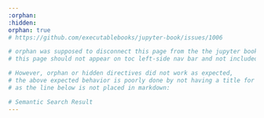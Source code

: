 ```yaml
---
:orphan:
:hidden:
orphan: true
# https://github.com/executablebooks/jupyter-book/issues/1006

# orphan was supposed to disconnect this page from the the jupyter book; that is to say,
# this page should not appear on toc left-side nav bar and not included in default search and etc.

# However, orphan or hidden directives did not work as expected, 
# the above expected behavior is poorly done by not having a title for this page, 
# as the line below is not placed in markdown: 

# Semantic Search Result
---
```


<div>
  <h2 id="semantic-search-title"> </h2>
  <p id="search-progress" class="search-summary"></p>
  <ul id="semantic-search-results" class="search">
    <!-- The search results will be injected here by JavaScript -->
  </ul>
</div>

<script type="module">
import { pipeline } from 'https://cdn.jsdelivr.net/npm/@xenova/transformers@2.17.2';
import * as ort from 'https://cdn.jsdelivr.net/npm/onnxruntime-web/dist/ort.js';

document.addEventListener("DOMContentLoaded", function() {
  console.log("DOM fully loaded and parsed");

  // Retrieve query parameter from the URL
  const urlParams = new URLSearchParams(window.location.search);
  const query = urlParams.get('q');
  console.log("Query parameter:", query);

  if (query) {
    // Update the page title with the query
    const titleElement = document.getElementById('semantic-search-title');
    if (titleElement) {
      titleElement.innerText = `Searching for ${query}...`;
      console.log(`Progress: Searching for ${query}...`);
    }
    
    // Check if the result is already in local storage
    const cachedResult = localStorage.getItem(query);
    if (cachedResult) {
      console.log("Using cached result");
      const cachedData = JSON.parse(cachedResult);
      displayCachedResults(cachedData.similarities, cachedData.metadata, cachedData.textData);
      titleElement.innerText = `Semantic Search Results for ${query}`;
      return;
    }
    
    // Perform semantic search if no cached result is found
    performSemanticSearch(query).catch(error => {
      console.error("Error in performSemanticSearch:", error);
      if (titleElement) {
        titleElement.innerText = `An Error Occurred during search for ${query}`;
      }
    });
  }
});

/**
 * Loads the semantic model for feature extraction.
 *
 * @param {string} modelName - The name of the model to load.
 * @returns {Promise<Object>} A promise that resolves to the feature extractor.
 */
async function loadSemantic(modelName) {
  try {
    console.log(`Loading model: ${modelName}`);
    const extractor = await pipeline('feature-extraction', modelName, { ort });
    console.log("Model loaded successfully");
    return extractor;
  } catch (error) {
    console.error("Error loading model:", error);
    const progressElement = document.getElementById('search-progress');
    if (progressElement) {
      progressElement.innerText = 'Error loading model. Please try again.';
    }
    throw error;
  }
}

/**
 * Embeds the query text using the feature extractor.
 *
 * @param {Object} extractor - The feature extractor.
 * @param {string} text - The query text to embed.
 * @returns {Promise<Array<number>>} A promise that resolves to the query embedding.
 */
async function embedQuery(extractor, text) {
  try {
    console.log(`Embedding query: ${text}`);
    const output = await extractor([text], { pooling: 'mean', normalize: true });
    console.log("Query embedded successfully:", output);
    return output.tolist()[0]; // Convert Tensor to nested array and return the first embedding
  } catch (error) {
    console.error("Error embedding query:", error);
    const progressElement = document.getElementById('search-progress');
    if (progressElement) {
      progressElement.innerText = 'Error embedding query. Please try again.';
    }
    throw error;
  }
}

/**
 * Performs the semantic search for the given query.
 *
 * @param {string} query - The query text.
 */
async function performSemanticSearch(query) {
  console.log("Performing semantic search for query:", query);

  const progressElement = document.getElementById('search-progress');
  if (progressElement) {
    progressElement.innerText = 'Loading model...';
    console.log('Progress: Loading model...');
  }

  // Load the semantic model
  const extractor = await loadSemantic('Xenova/all-MiniLM-L6-v2');
  if (progressElement) {
    progressElement.innerText = 'Embedding query...';
    console.log('Progress: Embedding query...');
  }

  // Embed the query text
  const queryEmbedding = await embedQuery(extractor, query);

  if (progressElement) {
    progressElement.innerText = 'Fetching embeddings and metadata...';
    console.log('Progress: Fetching embeddings and metadata...');
  }

  // Fetch embeddings and metadata with cache-busting parameter
  const timestamp = new Date().getTime();
  // Asynchronous Fetching: use Promise.all to fetch embeddings, metadata, and textData simultaneously.
  const [embeddings, metadata, textData] = await Promise.all([
      fetch(`outputs/embeddings.json?t=${timestamp}`).then(res => res.json()),
      fetch(`outputs/embedding_to_location.json?t=${timestamp}`).then(res => res.json()),
      fetch(`outputs/all_text_data.json?t=${timestamp}`).then(res => res.json())
    ]);

  if (progressElement) {
    progressElement.innerText = 'Calculating similarities...';
    console.log('Progress: Calculating similarities...');
  }

  // Calculate similarities between query embedding and document embeddings
  const similarities = await getSimilarities(queryEmbedding, embeddings);
  if (progressElement) {
    progressElement.innerText = 'Displaying results...';
    console.log('Progress: Displaying results...');
  }

  // Display the search results
  displayNewResults(similarities, metadata, textData);

  const titleElement = document.getElementById('semantic-search-title');
  if (titleElement) {
    titleElement.innerText = `Semantic Search Results for ${query}`;
    console.log(`Results displayed successfully.`);
  }

  // Cache only the necessary data
  const cachedData = {
    similarities,
    metadata: similarities.map(result => metadata[result.index]),
    textData: similarities.map(result => textData[result.index])
  };
  localStorage.setItem(query, JSON.stringify(cachedData));
}

/**
 * Calculates the cosine similarities between a query embedding and an array of embeddings.
 *
 * @param {Array<number>} queryEmbedding - The embedding of the query.
 * @param {Array<Array<number>>} embeddings - The array of embeddings to compare against.
 * @returns {Promise<Array<Object>>} A promise that resolves to an array of the top 10 similarities, each with an index and similarity score.
 */
async function getSimilarities(queryEmbedding, embeddings) {
  console.log("Calculating similarities"); // Log the start of the calculation process

  const results = []; // Initialize an array to store the results

  // Iterate over each embedding in the embeddings array
  for (let i = 0; i < embeddings.length; i++) {
    const embedding = embeddings[i]; // Get the current embedding
    const similarity = calculateCosineSimilarity(queryEmbedding, embedding); // Calculate the cosine similarity between the query embedding and the current embedding
    results.push({ index: i, similarity }); // Add the index and similarity score to the results array
  }

  // Sort the results array in descending order based on the similarity score
  results.sort((a, b) => b.similarity - a.similarity);

  // Log the top 10 similarities
  console.log("Similarities calculated:", results.slice(0, 10));

  // Return the top 10 similarities
  return results.slice(0, 10);
}

/**
 * Calculates the cosine similarity between two embeddings.
 *
 * @param {Array<number>} embedding1 - The first embedding.
 * @param {Array<number>} embedding2 - The second embedding.
 * @returns {number} The cosine similarity between the two embeddings.
 */
function calculateCosineSimilarity(embedding1, embedding2) {
  let dotProduct = 0.0;
  let normA = 0.0;
  let normB = 0.0;

  // Calculate dot product and norms
  for (let i = 0; i < embedding1.length; i++) {
    dotProduct += embedding1[i] * embedding2[i];
    normA += embedding1[i] ** 2;
    normB += embedding2[i] ** 2;
  }

  // Compute cosine similarity
  const similarity = dotProduct / (Math.sqrt(normA) * Math.sqrt(normB));
  return similarity;
}

/**
 * Displays the newly computed search results on the web page.
 *
 * @param {Array<Object>} similarities - The array of similarities with index and similarity score.
 * @param {Array<Object>} metadata - The array of metadata corresponding to the embeddings.
 * @param {Array<string>} textData - The array of text data corresponding to the embeddings.
 */
function displayNewResults(similarities, metadata, textData) {
  console.log("Displaying newly computed results");

  // Get the results container element
  const resultsContainer = document.getElementById('semantic-search-results');
  resultsContainer.innerHTML = ''; // Clear previous results

  // Iterate over the similarities and display each result
  similarities.forEach(result => {
    const location = metadata[result.index];
    const text = textData[result.index];
    const similarity = result.similarity;

    displayResult(similarity, text, location);
  });

  const progressElement = document.getElementById('search-progress');
  if (progressElement) {
    progressElement.innerText = `Search finished, found ${similarities.length} pages best matching the search query.`;
    console.log(`Progress: Search finished, found ${similarities.length} pages best matching the search query.`);
  }
  console.log("Results displayed successfully");
}

/**
 * Displays the cached search results on the web page.
 *
 * @param {Array<Object>} similarities - The array of similarities with index and similarity score.
 * @param {Array<Object>} metadata - The array of metadata corresponding to the cached embeddings.
 * @param {Array<string>} textData - The array of text data corresponding to the cached embeddings.
 */
function displayCachedResults(similarities, metadata, textData) {
  console.log("Displaying cached results");

  // Get the results container element
  const resultsContainer = document.getElementById('semantic-search-results');
  resultsContainer.innerHTML = ''; // Clear previous results

  // Iterate over the similarities and display each cached result
  similarities.forEach((result, i) => {
    const location = metadata[i];
    const text = textData[i];
    const similarity = result.similarity;

    displayResult(similarity, text, location);
  });

  const progressElement = document.getElementById('search-progress');
  if (progressElement) {
    progressElement.innerText = `Search finished, found ${similarities.length} pages best matching the search query.`;
    console.log(`Progress: Search finished, found ${similarities.length} pages best matching the search query.`);
  }
  console.log("Results displayed successfully");
}

/**
 * Displays the search result on the web page.
 *
 * @param {number} similarity - The similarity score of the search result.
 * @param {string} text - The text content of the search result.
 * @param {Object} location - The location object containing the URL of the search result.
 */
function displayResult(similarity, text, location) {
  // Create a new li element to hold one search result
  const li = document.createElement('li');

  // Create a page title element and act as a link to the search result
  const a= document.createElement('a');
  const anchor = location.anchor ? `#${location.anchor}` : '';
  // Set the href attribute of the link to the URL with the search text highlighted
  a.href = `${location.url}?semantic-highlight=${encodeURIComponent(text)}${anchor}`;
  // encodeURIComponent is used to ensure the text is properly encoded for use in a URL
  // https://developer.mozilla.org/en-US/docs/Web/JavaScript/Reference/Global_Objects/encodeURIComponent

  // Include the section number and page title in the display
  const pageTitle = location.page_title ? `${location.page_title}` : '';
  const sectionNumber = location.section_number ? `<span class="section-number">${location.section_number} </span>` : '';
  const sectionName = location.section_name ? location.section_name : '';
  if (sectionName == ''){
    a.innerHTML = pageTitle;
  } else {
    a.innerHTML = `${pageTitle} - ${sectionName}`;
  }
  // Create <p> element for context
  const p = document.createElement('p');
  p.className = 'context';
  
  const highlightedText = `<span class="highlighted" style="color:black">${text}</span>`;
  p.innerHTML = `${highlightedText}`;

  //<span class="result-text">${text}</span> - <span class="similarity-score">Similarity: ${similarity.toFixed(4)}</span>

  // Append <a> and <p> elements to <li> element
  li.appendChild(a);
  li.appendChild(p);

  const resultsContainer = document.getElementById('semantic-search-results');
  // Append the result li to the results container on the web page
  resultsContainer.appendChild(li);
}

</script>

<style>
/* Style for the similarity score */
.similarity-score {
  font-size: 0.9em;
  color: #555;
}
</style>
